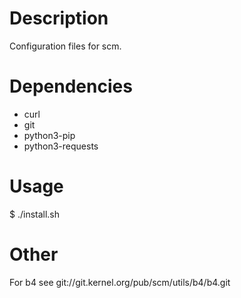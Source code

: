 # Description
Configuration files for scm.

# Dependencies
 - curl
 - git
 - python3-pip
 - python3-requests

# Usage
$ ./install.sh


# Other
For b4 see git://git.kernel.org/pub/scm/utils/b4/b4.git
